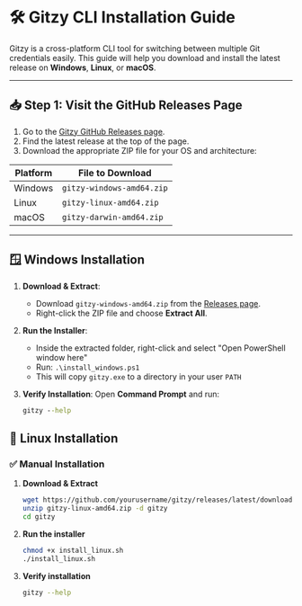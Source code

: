 # 🛠️ Gitzy CLI Installation Guide

Gitzy is a cross-platform CLI tool for switching between multiple Git credentials easily. This guide will help you download and install the latest release on **Windows**, **Linux**, or **macOS**.

---

## 📥 Step 1: Visit the GitHub Releases Page

1. Go to the [Gitzy GitHub Releases page](https://github.com/gh0stfrk/gitzy/releases).
2. Find the latest release at the top of the page.
3. Download the appropriate ZIP file for your OS and architecture:

| Platform | File to Download |
|----------|------------------|
| Windows  | `gitzy-windows-amd64.zip` |
| Linux    | `gitzy-linux-amd64.zip` |
| macOS    | `gitzy-darwin-amd64.zip` |

---

## 🪟 Windows Installation

1. **Download & Extract**:
   - Download `gitzy-windows-amd64.zip` from the [Releases page](https://github.com/yourusername/gitzy/releases).
   - Right-click the ZIP file and choose **Extract All**.

2. **Run the Installer**:
   - Inside the extracted folder, right-click and select "Open PowerShell window here"
   - Run: `.\install_windows.ps1`
   - This will copy `gitzy.exe` to a directory in your user `PATH`

3. **Verify Installation**:
   Open **Command Prompt** and run:
   ```cmd
   gitzy --help
   ```

## 🐧 Linux Installation

### ✅ Manual Installation

1. **Download & Extract**
   ```bash
   wget https://github.com/yourusername/gitzy/releases/latest/download/gitzy-linux-amd64.zip
   unzip gitzy-linux-amd64.zip -d gitzy
   cd gitzy
   ```

2. **Run the installer** 
    ```bash
    chmod +x install_linux.sh
    ./install_linux.sh
    ```

3. **Verify installation**
    ```bash
    gitzy --help
    ```